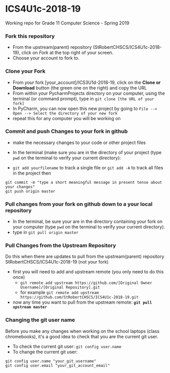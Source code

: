 # ICS4U1c-2018-19
Working repo for Grade 11 Computer Science - Spring 2019

### Fork this repository
* From the upstream(parent) repository (StRobertCHSCS/ICS4U1c-2018-19), click on *Fork* at the top right of your screen.
* Choose your account to fork to.

### Clone your Fork
* From *your* fork [your_account]/ICS3U1d-2018-19, click on the **Clone or Download** button (the green one on the right) and copy the URL
* From within your PycharmProjects directory on your computer, using the terminal (or command prompt), type in `git clone [the URL of your fork]`
* In PyCharm, you can now open this new project by going to `File --> Open --> Select the directory of your new fork`
* repeat this for any computer you will be working on


### Commit and push Changes to your fork in github
* make the necessary changes to your code or other project files
* In the terminal (make sure you are in the directory of your project (type `pwd` on the terminal to verify your current directory):

* `git add yourfilename` to track a single file or `git add -A` to track all files in the project
then

```
git commit -m "type a short meaningful message in present tense about your changes"
git push origin master
```


### Pull changes from your fork on github down to a your local repository
* In the terminal, be sure your are in the directory containing your fork on your computer (type `pwd` on the terminal to verify your current directory).
* type in `git pull origin master`



### Pull Changes from the Upstream Repository
Do this when there are updates to pull from the upstream(parent) repository StRobertCHSCS/ICS4U1c-2018-19 (not your fork)
* first you will need to add and upstream remote (you only need to do this once)
    * `git remote add upstream https://github.com/[Original Owner Username]/[Original Repository].git`
    * for example `git remote add upstream https://github.com/StRobertCHSCS/ICS4U1c-2018-19.git`
* now any time you want to pull from the upstream remote: **`git pull upstream master`**


### Changing the git user name
Before you make any changes when working on the school laptops (class chromebooks),  it's a good idea to check that you are the current git user.
* To check the current git user: `git config user.name`
* To change the current git user:
```text
git config user.name "your_git_username"
git config user.email "your_git_account_email"

```







